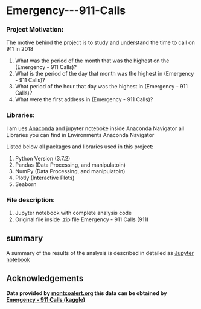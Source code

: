 # Emergency---911-Calls


### Project Motivation:
The motive behind the project is to study and understand the time to call on 911 in 2018
  <ol>
  <li>What was the period of the month that was the highest on the (Emergency - 911 Calls)?</li>
  <li>What is the period of the day that month was the highest in (Emergency - 911 Calls)?</li>
  <li>What period of the hour that day was the highest in (Emergency - 911 Calls)?</li>
  <li>What were the first address in (Emergency - 911 Calls)?</li>
  </ol>
  
  ### Libraries:
I am ues <a href="anaconda.com">Anaconda</a> and jupyter noteboke inside Anaconda Navigator all Libraries you can find in Environments Anaconda Navigator

Listed below all packages and libraries used in this project:
<ol>
<li>Python Version (3.7.2)
<li>Pandas (Data Processing, and manipulatoin)
<li>NumPy (Data Processing, and manipulatoin)
<li>Plotly (Interactive Plots)
<li>Seaborn
</ol>


### File description:
<ol>
<li> Jupyter notebook with complete analysis code
<li> Original file inside .zip file Emergency - 911 Calls (911)
</ol>

## summary
A summary of the results of the analysis is described in detailed as <a href="">Jupyter notebook</a>


## Acknowledgements
<b>Data provided by <a href="https://montcoalert.org/">montcoalert.org</a> this data can be obtained by <a href="https://www.kaggle.com/mchirico/montcoalert">Emergency - 911 Calls (kaggle)
</a></b>
